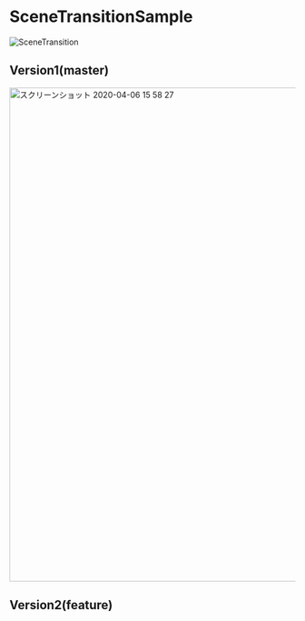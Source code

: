 # SceneTransitionSample

[](url)
![SceneTransition](https://user-images.githubusercontent.com/40904974/78499336-1124b800-778b-11ea-9728-a409de1cb09e.gif)

## Version1(master)
<img width="869" alt="スクリーンショット 2020-04-06 15 58 27" src="https://user-images.githubusercontent.com/40904974/78531081-bdb07980-781f-11ea-9462-7a00ec4fe189.png">

## Version2(feature)
